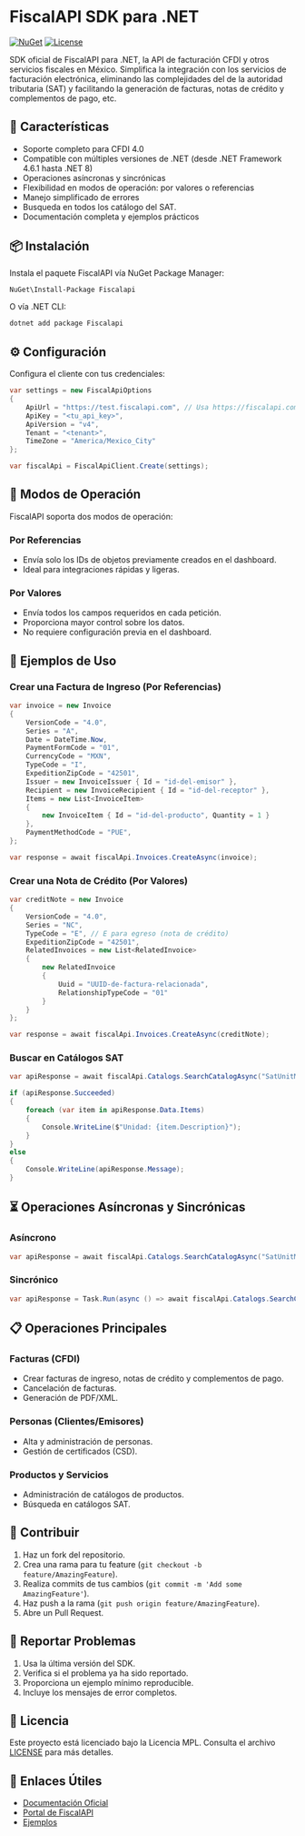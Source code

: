 # FiscalAPI SDK para .NET

[![NuGet](https://img.shields.io/nuget/v/FiscalApi.svg)](https://www.nuget.org/packages/FiscalApi/)
[![License](https://img.shields.io/github/license/FiscalAPI/fiscalapi-net)](https://github.com/FiscalAPI/fiscalapi-net/blob/main/LICENSE)

SDK oficial de FiscalAPI para .NET, la API de facturación CFDI y otros servicios fiscales en México. Simplifica la integración con los servicios de facturación electrónica, eliminando las complejidades del de la autoridad tributaria (SAT) y facilitando la generación de facturas, notas de crédito y complementos de pago, etc.

## 🚀 Características

- Soporte completo para CFDI 4.0
- Compatible con múltiples versiones de .NET (desde .NET Framework 4.6.1 hasta .NET 8)
- Operaciones asíncronas y sincrónicas
- Flexibilidad en modos de operación: por valores o referencias
- Manejo simplificado de errores
- Busqueda en todos los catálogo  del SAT.
- Documentación completa y ejemplos prácticos

## 📦 Instalación

Instala el paquete FiscalAPI vía NuGet Package Manager:

```bash
NuGet\Install-Package Fiscalapi
```

O vía .NET CLI:

```bash
dotnet add package Fiscalapi
```

## ⚙️ Configuración

Configura el cliente con tus credenciales:

```csharp
var settings = new FiscalApiOptions
{
    ApiUrl = "https://test.fiscalapi.com", // Usa https://fiscalapi.com para producción
    ApiKey = "<tu_api_key>",
    ApiVersion = "v4",
    Tenant = "<tenant>",
    TimeZone = "America/Mexico_City"
};

var fiscalApi = FiscalApiClient.Create(settings);
```

## 🔄 Modos de Operación

FiscalAPI soporta dos modos de operación:

### Por Referencias
- Envía solo los IDs de objetos previamente creados en el dashboard.
- Ideal para integraciones rápidas y ligeras.

### Por Valores
- Envía todos los campos requeridos en cada petición.
- Proporciona mayor control sobre los datos.
- No requiere configuración previa en el dashboard.

## 📝 Ejemplos de Uso

### Crear una Factura de Ingreso (Por Referencias)

```csharp
var invoice = new Invoice
{
    VersionCode = "4.0",
    Series = "A",
    Date = DateTime.Now,
    PaymentFormCode = "01",
    CurrencyCode = "MXN",
    TypeCode = "I",
    ExpeditionZipCode = "42501",
    Issuer = new InvoiceIssuer { Id = "id-del-emisor" },
    Recipient = new InvoiceRecipient { Id = "id-del-receptor" },
    Items = new List<InvoiceItem>
    {
        new InvoiceItem { Id = "id-del-producto", Quantity = 1 }
    },
    PaymentMethodCode = "PUE",
};

var response = await fiscalApi.Invoices.CreateAsync(invoice);
```

### Crear una Nota de Crédito (Por Valores)

```csharp
var creditNote = new Invoice
{
    VersionCode = "4.0",
    Series = "NC",
    TypeCode = "E", // E para egreso (nota de crédito)
    ExpeditionZipCode = "42501",
    RelatedInvoices = new List<RelatedInvoice>
    {
        new RelatedInvoice
        {
            Uuid = "UUID-de-factura-relacionada",
            RelationshipTypeCode = "01"
        }
    }
};

var response = await fiscalApi.Invoices.CreateAsync(creditNote);
```

### Buscar en Catálogos SAT

```csharp
var apiResponse = await fiscalApi.Catalogs.SearchCatalogAsync("SatUnitMeasurements", "inter", 1, 10);

if (apiResponse.Succeeded)
{
    foreach (var item in apiResponse.Data.Items)
    {
        Console.WriteLine($"Unidad: {item.Description}");
    }
}
else
{
    Console.WriteLine(apiResponse.Message);
}
```

## ⏳ Operaciones Asíncronas y Sincrónicas

### Asíncrono

```csharp
var apiResponse = await fiscalApi.Catalogs.SearchCatalogAsync("SatUnitMeasurements", "inter", 1, 10);
```

### Sincrónico

```csharp
var apiResponse = Task.Run(async () => await fiscalApi.Catalogs.SearchCatalogAsync("SatUnitMeasurements", "inter", 1, 10)).Result;
```

## 📋 Operaciones Principales

### Facturas (CFDI)
- Crear facturas de ingreso, notas de crédito y complementos de pago.
- Cancelación de facturas.
- Generación de PDF/XML.

### Personas (Clientes/Emisores)
- Alta y administración de personas.
- Gestión de certificados (CSD).

### Productos y Servicios
- Administración de catálogos de productos.
- Búsqueda en catálogos SAT.

## 🤝 Contribuir

1. Haz un fork del repositorio.
2. Crea una rama para tu feature (`git checkout -b feature/AmazingFeature`).
3. Realiza commits de tus cambios (`git commit -m 'Add some AmazingFeature'`).
4. Haz push a la rama (`git push origin feature/AmazingFeature`).
5. Abre un Pull Request.

## 🐛 Reportar Problemas

1. Usa la última versión del SDK.
2. Verifica si el problema ya ha sido reportado.
3. Proporciona un ejemplo mínimo reproducible.
4. Incluye los mensajes de error completos.

## 📄 Licencia

Este proyecto está licenciado bajo la Licencia MPL. Consulta el archivo [LICENSE](LICENSE.txt) para más detalles.

## 🔗 Enlaces Útiles

- [Documentación Oficial](https://docs.fiscalapi.com)
- [Portal de FiscalAPI](https://fiscalapi.com)
- [Ejemplos](https://github.com/FiscalAPI/fiscalapi-samples-net-winforms)

